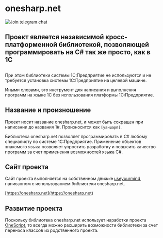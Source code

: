 # onesharp.net #

[![Join telegram chat](https://img.shields.io/badge/chat-telegram-blue?style=flat&logo=telegram)](https://t.me/onesharp)


## Проект является независимой кросс-платформенной библиотекой, позволяющей программировать на C# так же просто, как в 1С
##

При этом библиотеки системы 1С:Предприятие не используются и не требуется установка системы 1С:Предприятие на целевой машине.

Иными словами, это инструмент для написания и выполнения программ на языке 1С без использования платформы 1С:Предприятие.

## Название и произношение ##

Проект носит название onesharp.net, и может быть сокращен при написании до названия 1#. Произносится как `[уаншарп]`.

Библиотека onesharp.net позволяет программировать в C# любому специалисту по системе 1С:Предприятие. Применение объектов знакомого языка позволяет упростить разработку и повысить качество программ за счет применения возможностей языка C#.

## Сайт проекта ##

Сайт проекта выполняется на собственном движке [useyourmind](https://github.com/vasvl123/useyourmind), написанном с использованием библиотеки onesharp.net.

[https://onesharp.net](https://onesharp.net)

## Развитие проекта ##

Поскольку библиотека onesharp.net использует наработки проекта [OneScript](https://github.com/EvilBeaver/OneScript),
то всегда можно расширить возможности библиотеки за счет переноса классов из родственного проекта.
